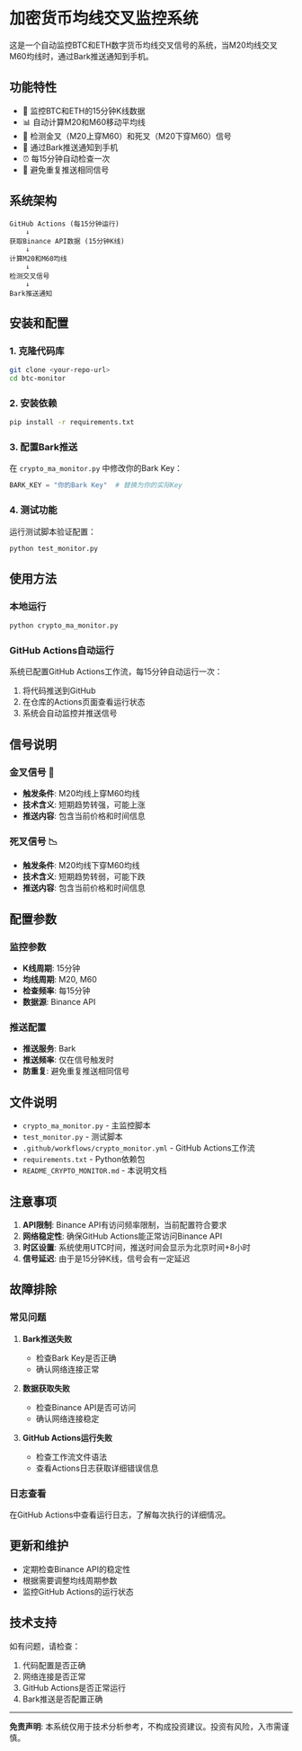 # 加密货币均线交叉监控系统

这是一个自动监控BTC和ETH数字货币均线交叉信号的系统，当M20均线交叉M60均线时，通过Bark推送通知到手机。

## 功能特性

- 🚀 监控BTC和ETH的15分钟K线数据
- 📊 自动计算M20和M60移动平均线
- 🔔 检测金叉（M20上穿M60）和死叉（M20下穿M60）信号
- 📱 通过Bark推送通知到手机
- ⏰ 每15分钟自动检查一次
- 🔄 避免重复推送相同信号

## 系统架构

```
GitHub Actions (每15分钟运行)
    ↓
获取Binance API数据 (15分钟K线)
    ↓
计算M20和M60均线
    ↓
检测交叉信号
    ↓
Bark推送通知
```

## 安装和配置

### 1. 克隆代码库

```bash
git clone <your-repo-url>
cd btc-monitor
```

### 2. 安装依赖

```bash
pip install -r requirements.txt
```

### 3. 配置Bark推送

在 `crypto_ma_monitor.py` 中修改你的Bark Key：

```python
BARK_KEY = "你的Bark Key"  # 替换为你的实际Key
```

### 4. 测试功能

运行测试脚本验证配置：

```bash
python test_monitor.py
```

## 使用方法

### 本地运行

```bash
python crypto_ma_monitor.py
```

### GitHub Actions自动运行

系统已配置GitHub Actions工作流，每15分钟自动运行一次：

1. 将代码推送到GitHub
2. 在仓库的Actions页面查看运行状态
3. 系统会自动监控并推送信号

## 信号说明

### 金叉信号 🚀
- **触发条件**: M20均线上穿M60均线
- **技术含义**: 短期趋势转强，可能上涨
- **推送内容**: 包含当前价格和时间信息

### 死叉信号 📉
- **触发条件**: M20均线下穿M60均线
- **技术含义**: 短期趋势转弱，可能下跌
- **推送内容**: 包含当前价格和时间信息

## 配置参数

### 监控参数
- **K线周期**: 15分钟
- **均线周期**: M20, M60
- **检查频率**: 每15分钟
- **数据源**: Binance API

### 推送配置
- **推送服务**: Bark
- **推送频率**: 仅在信号触发时
- **防重复**: 避免重复推送相同信号

## 文件说明

- `crypto_ma_monitor.py` - 主监控脚本
- `test_monitor.py` - 测试脚本
- `.github/workflows/crypto_monitor.yml` - GitHub Actions工作流
- `requirements.txt` - Python依赖包
- `README_CRYPTO_MONITOR.md` - 本说明文档

## 注意事项

1. **API限制**: Binance API有访问频率限制，当前配置符合要求
2. **网络稳定性**: 确保GitHub Actions能正常访问Binance API
3. **时区设置**: 系统使用UTC时间，推送时间会显示为北京时间+8小时
4. **信号延迟**: 由于是15分钟K线，信号会有一定延迟

## 故障排除

### 常见问题

1. **Bark推送失败**
   - 检查Bark Key是否正确
   - 确认网络连接正常

2. **数据获取失败**
   - 检查Binance API是否可访问
   - 确认网络连接稳定

3. **GitHub Actions运行失败**
   - 检查工作流文件语法
   - 查看Actions日志获取详细错误信息

### 日志查看

在GitHub Actions中查看运行日志，了解每次执行的详细情况。

## 更新和维护

- 定期检查Binance API的稳定性
- 根据需要调整均线周期参数
- 监控GitHub Actions的运行状态

## 技术支持

如有问题，请检查：
1. 代码配置是否正确
2. 网络连接是否正常
3. GitHub Actions是否正常运行
4. Bark推送是否配置正确

---

**免责声明**: 本系统仅用于技术分析参考，不构成投资建议。投资有风险，入市需谨慎。
